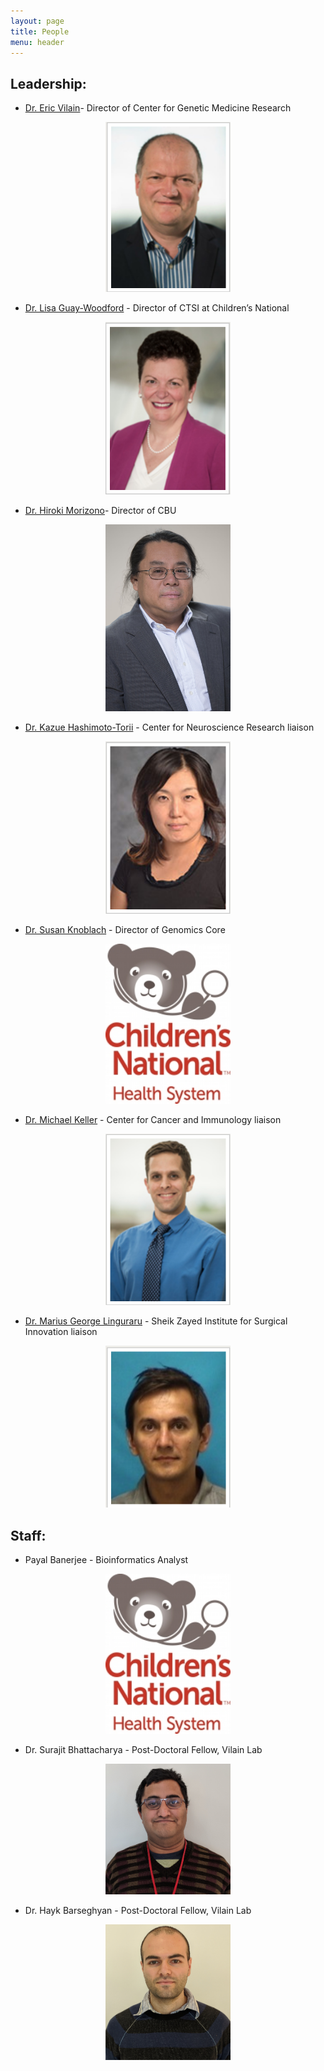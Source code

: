 ```yaml
---
layout: page
title: People
menu: header
---
```


## **Leadership:**

* [Dr. Eric Vilain](https://childrensnational.org/research-and-education/about-cri/faculty-and-leadership-directory/vilian-eric)- Director of Center for Genetic Medicine Research 
<p align="center">
  <img src="images/eric.png " width="200"/>
</p>

* [Dr. Lisa Guay-Woodford](https://childrensnational.org/research-and-education/about-cri/faculty-and-leadership-directory/lisa-guaywoodford) - Director of CTSI at Children’s National
<p align="center">
  <img src="images/lisa.png " width="200"/>
</p>

* [Dr. Hiroki Morizono](https://childrensnational.org/research-and-education/about-cri/faculty-and-leadership-directory/hiroki-morizono)- Director of CBU
<p align="center">
  <img src="images/hiroki.jpg " width="200"/>
</p>

* [Dr. Kazue Hashimoto-Torii](https://childrensnational.org/research-and-education/about-cri/faculty-and-leadership-directory/kazue-hashimototorii) - Center for Neuroscience Research liaison
<p align="center">
  <img src="images/kazue.png " width="200"/>
</p>

* [Dr. Susan Knoblach](https://profiles.ctsicn.org/display/50279?_ga=2.46145506.453476329.1529939006-1530847367.1518640717) - Director of Genomics Core
<p align="center">
  <img src="images/ChildrensNational.jpg " width="200"/>
</p>

* [Dr. Michael Keller](https://childrensnational.org/choose-childrens/find-a-provider/michael-keller) - Center for Cancer and Immunology liaison
<p align="center">
  <img src="images/mike.png " width="200"/>
</p>

* [Dr. Marius George Linguraru](https://childrensnational.org/research-and-education/about-cri/faculty-and-leadership-directory/marius-george-linguraru) - Sheik Zayed Institute for Surgical Innovation liaison
<p align="center">
  <img src="images/ling.png " width="200"/>
</p>

## **Staff:**

* Payal Banerjee - Bioinformatics Analyst
<p align="center">
  <img src="images/ChildrensNational.jpg " width="200"/>
</p>

* Dr. Surajit Bhattacharya - Post-Doctoral Fellow, Vilain Lab
<p align="center">
  <img src="images/surajit.jpg " width="200"/>
</p>

* Dr. Hayk Barseghyan - Post-Doctoral Fellow, Vilain Lab
<p align="center">
  <img src="images/hayk.jpg " width="200"/>
</p>



